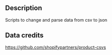 ## Description

Scripts to change and parse data from csv to json

## Data credits

https://github.com/shopifypartners/product-csvs
